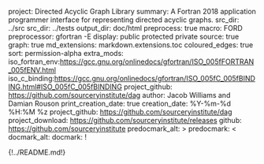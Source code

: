 project: Directed Acyclic Graph Library
summary: A Fortran 2018 application programmer interface for representing directed acyclic graphs.
src_dir: ../src
src_dir: ../tests
output_dir: doc/html
preprocess: true
macro: FORD
preprocessor: gfortran -E
display: public
         protected
         private
source: true
graph: true
md_extensions: markdown.extensions.toc
coloured_edges: true
sort: permission-alpha
extra_mods: iso_fortran_env:https://gcc.gnu.org/onlinedocs/gfortran/ISO_005fFORTRAN_005fENV.html
            iso_c_binding:https://gcc.gnu.org/onlinedocs/gfortran/ISO_005fC_005fBINDING.html#ISO_005fC_005fBINDING
project_github: https://github.com/sourceryinstitute/dag
author: Jacob Williams and Damian Rouson
print_creation_date: true
creation_date: %Y-%m-%d %H:%M %z
project_github: https://github.com/sourceryinstitute/dag
project_download: https://github.com/sourceryinstitute/releases
github: https://github.com/sourceryinstitute
predocmark_alt: >
predocmark: <
docmark_alt:
docmark: !

{!../README.md!}
